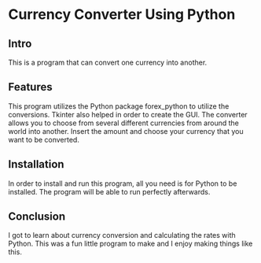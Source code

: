 <h1>Currency Converter Using Python</h1>
<h2>Intro</h2>
This is a program that can convert one currency into another.

<h2>Features</h2>
This program utilizes the Python package forex_python to utilize the conversions. Tkinter also helped in order to create the GUI.
The converter allows you to choose from several different currencies from around the world into another. Insert the amount and choose your currency that you want to be converted.

<h2>Installation</h2>
In order to install and run this program, all you need is for Python to be installed. The program will be able to run perfectly afterwards.

<h2>Conclusion</h2>
I got to learn about currency conversion and calculating the rates with Python. 
This was a fun little program to make and I enjoy making things like this.
